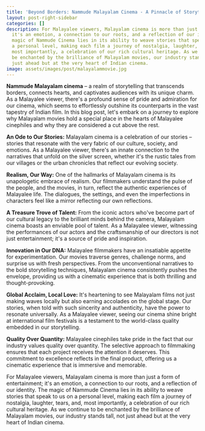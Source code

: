 ```yaml
---
title: 'Beyond Borders: Nammude Malayalam Cinema - A Pinnacle of Storytelling Brilliance'
layout: post-right-sidebar
categories: []
description: For Malayalee viewers, Malayalam cinema is more than just a form of entertainment;
  it's an emotion, a connection to our roots, and a reflection of our identity. The
  magic of Nammude Cinema lies in its ability to weave stories that speak to us on
  a personal level, making each film a journey of nostalgia, laughter, tears, and,
  most importantly, a celebration of our rich cultural heritage. As we continue to
  be enchanted by the brilliance of Malayalam movies, our industry stands tall, not
  just ahead but at the very heart of Indian cinema.
image: assets/images/post/malayalammovie.jpg
---
```


**Nammude Malayalam cinema** – a realm of storytelling that transcends borders, connects hearts, and captivates audiences with its unique charm. As a Malayalee viewer, there's a profound sense of pride and admiration for our cinema, which seems to effortlessly outshine its counterparts in the vast tapestry of Indian film. In this blog post, let's embark on a journey to explore why Malayalam movies hold a special place in the hearts of Malayalee cinephiles and why they are considered a cut above the rest.

**An Ode to Our Stories:**
Malayalam cinema is a celebration of our stories – stories that resonate with the very fabric of our culture, society, and emotions. As a Malayalee viewer, there's an innate connection to the narratives that unfold on the silver screen, whether it's the rustic tales from our villages or the urban chronicles that reflect our evolving society.

**Realism, Our Way:**
One of the hallmarks of Malayalam cinema is its unapologetic embrace of realism. Our filmmakers understand the pulse of the people, and the movies, in turn, reflect the authentic experiences of Malayalee life. The dialogues, the settings, and even the imperfections in characters feel like a mirror reflecting our own reflections.

**A Treasure Trove of Talent:**
From the iconic actors who've become part of our cultural legacy to the brilliant minds behind the camera, Malayalam cinema boasts an enviable pool of talent. As a Malayalee viewer, witnessing the performances of our actors and the craftsmanship of our directors is not just entertainment; it's a source of pride and inspiration.

**Innovation in Our DNA:**
Malayalee filmmakers have an insatiable appetite for experimentation. Our movies traverse genres, challenge norms, and surprise us with fresh perspectives. From the unconventional narratives to the bold storytelling techniques, Malayalam cinema consistently pushes the envelope, providing us with a cinematic experience that is both thrilling and thought-provoking.

**Global Acclaim, Local Love:**
It's heartening to see Malayalam films not just making waves locally but also earning accolades on the global stage. Our stories, when told with such sincerity and authenticity, have the power to resonate universally. As a Malayalee viewer, seeing our cinema shine bright at international film festivals is a testament to the world-class quality embedded in our storytelling.

**Quality Over Quantity:**
Malayalee cinephiles take pride in the fact that our industry values quality over quantity. The selective approach to filmmaking ensures that each project receives the attention it deserves. This commitment to excellence reflects in the final product, offering us a cinematic experience that is immersive and memorable.


For Malayalee viewers, Malayalam cinema is more than just a form of entertainment; it's an emotion, a connection to our roots, and a reflection of our identity. The magic of Nammude Cinema lies in its ability to weave stories that speak to us on a personal level, making each film a journey of nostalgia, laughter, tears, and, most importantly, a celebration of our rich cultural heritage. As we continue to be enchanted by the brilliance of Malayalam movies, our industry stands tall, not just ahead but at the very heart of Indian cinema.
